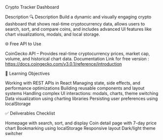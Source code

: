 Crypto Tracker Dashboard

Description
🔍 Description
Build a dynamic and visually engaging crypto dashboard that shows real-time cryptocurrency data, allows users to search, sort, and compare coins, and includes advanced UI features like chart visualizations, modals, and local storage.

🌐 Free API to Use

CoinGecko API – Provides real-time cryptocurrency prices, market cap, volume, and historical chart data.
Documentation Link for free version : https://docs.coingecko.com/v3.0.1/reference/introduction

🎯 Learning Objectives

Working with REST APIs in React
Managing state, side effects, and performance optimizations
Building reusable components and layout systems
Handling complex UI interactions: modals, charts, theme switching
Data visualization using charting libraries
Persisting user preferences using localStorage


✅ Deliverables Checklist

Homepage with search, sort, and display
Coin detail page with 7-day price chart
Bookmarking using localStorage
Responsive layout
Dark/light theme switcher

